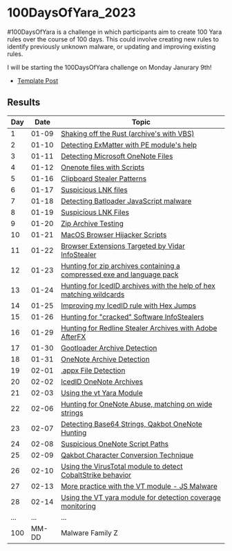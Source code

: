 # 100DaysOfYara_2023
#100DaysOfYara is a challenge in which participants aim to create 100 Yara rules over the course of 100 days. This could involve creating new rules to identify previously unknown malware, or updating and improving existing rules.

I will be starting the 100DaysOfYara challenge on Monday Janurary 9th!

- [Template Post](https://github.com/colincowie/100DaysOfYara_2023/blob/main/Template/000.md)


## Results 

| Day | Date       | Topic                           | 
|-----|------------|--------------------------------|
| 1   | 01-09 | [Shaking off the Rust (archive's with VBS)](https://github.com/colincowie/100DaysOfYara_2023/blob/main/January/001.md) |  
| 2   | 01-10 | [Detecting ExMatter with PE module's help](https://github.com/colincowie/100DaysOfYara_2023/blob/main/January/002/002.yar) | 
| 3   | 01-11 | [Detecting Microsoft OneNote Files](https://github.com/colincowie/100DaysOfYara_2023/blob/main/January/003/003.yar)          |
| 4   | 01-12 | [Onenote files with Scripts](https://github.com/colincowie/100DaysOfYara_2023/blob/main/January/004/004.yar)   |
| 5   | 01-16 | [Clipboard Stealer Patterns](https://github.com/colincowie/100DaysOfYara_2023/blob/main/January/005/005.yar)   |
| 6 | 01-17 | [Suspicious LNK files](https://github.com/colincowie/100DaysOfYara_2023/blob/main/January/006/006.md)
| 7 | 01-18 | [Detecting Batloader JavaScript  malware](https://github.com/colincowie/100DaysOfYara_2023/blob/main/January/007/007.md)
| 8 | 01-19 | [Suspicious LNK Files](https://github.com/colincowie/100DaysOfYara_2023/blob/main/January/008/008.md)
| 9 | 01-20 | [Zip Archive Testing](https://github.com/colincowie/100DaysOfYara_2023/blob/main/January/009/009.md)
| 10 | 01-21 | [MacOS Browser Hijacker Scripts](https://github.com/colincowie/100DaysOfYara_2023/blob/main/January/010/010.md)
 | 11 | 01-22 | [Browser Extensions Targeted by Vidar InfoStealer](https://github.com/colincowie/100DaysOfYara_2023/blob/main/January/011/011.md)
| 12 | 01-23 |  [Hunting for zip archives containing a compressed exe and language pack](https://github.com/colincowie/100DaysOfYara_2023/blob/main/January/012/012.md)
| 13 | 01-24 |  [Hunting for IcedID archives with the help of hex matching wildcards](https://github.com/colincowie/100DaysOfYara_2023/blob/main/January/013/013.md)
| 14 | 01-25 |  [Improving my IcedID rule with Hex Jumps](https://github.com/colincowie/100DaysOfYara_2023/blob/main/January/014/014.md)
| 15 | 01-26 |  [Hunting for "cracked" Software InfoStealers](https://github.com/colincowie/100DaysOfYara_2023/blob/main/January/015/015.md)
| 16 | 01-29 | [Hunting for Redline Stealer Archives with Adobe AfterFX](https://github.com/colincowie/100DaysOfYara_2023/blob/main/January/016/016.md)
| 17 | 01-30 | [Gootloader Archive Detection](https://github.com/colincowie/100DaysOfYara_2023/blob/main/January/017/017.md)
| 18 | 01-31 | [OneNote Archive Detection](https://github.com/colincowie/100DaysOfYara_2023/blob/main/January/018/018.md)
| 19 | 02-01 | [.appx File Detection](https://github.com/colincowie/100DaysOfYara_2023/blob/main/January/019/019.md)
| 20 | 02-02 | [IcedID OneNote Archives](https://github.com/colincowie/100DaysOfYara_2023/blob/main/January/020/020.md)
| 21 | 02-03 | [Using the vt Yara Module](https://github.com/colincowie/100DaysOfYara_2023/blob/main/January/021/021.md)
| 22 | 02-06 | [Hunting for OneNote Abuse, matching on wide strings](https://github.com/colincowie/100DaysOfYara_2023/blob/main/January/022/022.md)
| 23 | 02-07 | [Detecting Base64 Strings, Qakbot OneNote Hunting](https://github.com/colincowie/100DaysOfYara_2023/blob/main/January/023/023.md)
24 | 02-08 | [Suspicious OneNote Script Paths](https://github.com/colincowie/100DaysOfYara_2023/blob/main/January/024/024.md)
25 | 02-09 | [Qakbot Character Conversion Technique](https://github.com/colincowie/100DaysOfYara_2023/blob/main/January/025/025.md)
26 | 02-10 | [Using the VirusTotal module to detect CobaltStrike behavior ](https://github.com/colincowie/100DaysOfYara_2023/blob/main/January/026/026.md)
27 | 02-13 | [More practice with the VT module - JS Malware](https://github.com/colincowie/100DaysOfYara_2023/blob/main/January/027/027.md)
28 | 02-14 | [Using the VT yara module for detection coverage monitoring]()
| ... | ...        | ...                            | ...                               |
| 100 | MM-DD | Malware Family Z               | [Link](url)          |
